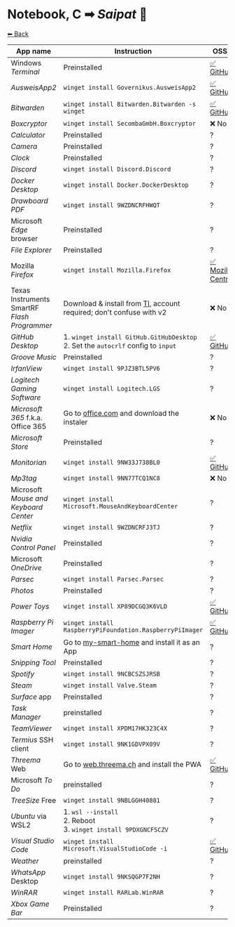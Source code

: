 # Notebook, C ➡ _Saipat_ 🦆

[⬅ Back](./README.md)

| App name | Instruction | OSS? |
| -------- | ----------- | ---- |
| Windows _Terminal_ | Preinstalled | [✅ GitHub](https://github.com/Microsoft/Terminal) |
| _AusweisApp2_ | `winget install Governikus.AusweisApp2` | [✅ GitHub](https://github.com/Governikus/AusweisApp2) |
| _Bitwarden_ | `winget install Bitwarden.Bitwarden -s winget` | [✅ GitHub](https://github.com/bitwarden/clients/tree/master/apps/desktop) |
| _Boxcryptor_ | `winget install SecombaGmbH.Boxcryptor` | ❌ No |
| _Calculator_ | Preinstalled | ? |
| _Camera_ | Preinstalled | ? |
| _Clock_ | Preinstalled | ? |
| _Discord_ | `winget install Discord.Discord` | ? |
| _Docker Desktop_ | `winget install Docker.DockerDesktop` | ? |
| _Drawboard PDF_ | `winget install 9WZDNCRFHWQT` | ? |
| Microsoft _Edge_ browser | Preinstalled | ? |
| _File Explorer_ | Preinstalled | ? |
| Mozilla _Firefox_ | `winget install Mozilla.Firefox` | [✅ Mozilla Central](https://hg.mozilla.org/mozilla-central/) |
| Texas Instruments SmartRF _Flash Programmer_ | Download & install from [TI](https://www.ti.com/tool/FLASH-PROGRAMMER#downloads), account required; don't confuse with v2 | ❌ No |
| _GitHub Desktop_ | 1. `winget install GitHub.GitHubDesktop`<br> 2. Set the `autocrlf` config to `input` | [✅ GitHub](https://github.com/desktop/desktop) |
| _Groove Music_ | Preinstalled | ? |
| _IrfanView_ | `winget install 9PJZ3BTL5PV6` | ? |
| _Logitech Gaming Software_ | `winget install Logitech.LGS` | ? |
| _Microsoft 365_ f.k.a. Office 365 | Go to [office.com](https://www.office.com) and download the instaler | ❌ No |
| _Microsoft Store_ | Preinstalled | ? |
| _Monitorian_ | `winget install 9NW33J738BL0` | [✅ GitHub](https://github.com/emoacht/Monitorian) |
| _Mp3tag_ | `winget install 9NN77TCQ1NC8` | ❌ No |
| Microsoft _Mouse and Keyboard Center_ | `winget install Microsoft.MouseAndKeyboardCenter` | ? |
| _Netflix_ | `winget install 9WZDNCRFJ3TJ` | ? |
| _Nvidia Control Panel_ | Preinstalled | ? |
| Microsoft _OneDrive_ | Preinstalled | ? |
| _Parsec_ | `winget install Parsec.Parsec` | ? |
| _Photos_ | Preinstalled | ? |
| _Power Toys_ | `winget install XP89DCGQ3K6VLD` | [✅ GitHub](https://github.com/microsoft/PowerToys) |
| _Raspberry Pi Imager_ | `winget install RaspberryPiFoundation.RaspberryPiImager` | [✅ GitHub](https://github.com/raspberrypi/rpi-imager) |
| _Smart Home_ | Go to [my-smart-home](http://my-smart-home:1880) and install it as an App | ? |
| _Snipping Tool_ | Preinstalled | ? |
| _Spotify_ | `winget install 9NCBCSZSJRSB` | ? |
| _Steam_ | `winget install Valve.Steam` | ? |
| _Surface_ app | Preinstalled | ? |
| _Task Manager_ | preinstalled | ? |
| _TeamViewer_ | `winget install XPDM17HK323C4X` | ? |
| _Termius_ SSH client | `winget install 9NK1GDVPX09V` | ? |
| _Threema_ Web | Go to [web.threema.ch](https://web.threema.ch) and install the PWA | [✅ GitHub](https://github.com/threema-ch/threema-web/) |
| Microsoft _To Do_ | preinstalled | ? |
| _TreeSize_ Free | `winget install 9NBLGGH40881` | ? |
| _Ubuntu_ via WSL2 | 1. `wsl --install`<br> 2. Reboot<br> 3. `winget install 9PDXGNCFSCZV` | ? |
| _Visual Studio Code_ | `winget install Microsoft.VisualStudioCode -i` | [✅ GitHub]() |
| _Weather_ | preinstalled | ? |
| _WhatsApp_ Desktop | `winget install 9NKSQGP7F2NH` | ? |
| _WinRAR_ | `winget install RARLab.WinRAR` | ? |
| _Xbox Game Bar_ | Preinstalled | ? |
